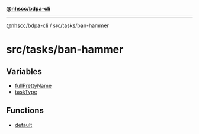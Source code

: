 [**@nhscc/bdpa-cli**](../../../README.md)

***

[@nhscc/bdpa-cli](../../../README.md) / src/tasks/ban-hammer

# src/tasks/ban-hammer

## Variables

- [fullPrettyName](variables/fullPrettyName.md)
- [taskType](variables/taskType.md)

## Functions

- [default](functions/default.md)
